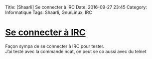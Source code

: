 Title: [Shaarli] Se connecter à IRC
Date: 2016-09-27 23:45
Category: Informatique
Tags: Shaarli, Gnu/Linux, IRC

# [Se connecter à IRC](https://dukeart.netlib.re/dokuwiki/doku.php/internet:irc-start)

Façon sympa de se connecter à IRC pour tester.  
J’ai testé avec la commande ncat, on peut se co aussi avec du telnet
